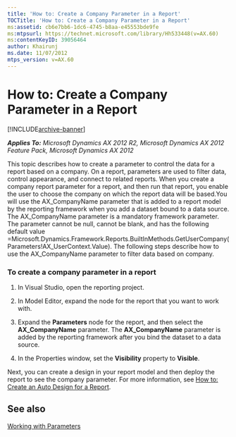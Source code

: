 ```yaml
---
title: 'How to: Create a Company Parameter in a Report'
TOCTitle: 'How to: Create a Company Parameter in a Report'
ms:assetid: cb6e7bb6-1dc6-4745-b8aa-e45553bde9fe
ms:mtpsurl: https://technet.microsoft.com/library/Hh533448(v=AX.60)
ms:contentKeyID: 39056464
author: Khairunj
ms.date: 11/07/2012
mtps_version: v=AX.60
---
```


# How to: Create a Company Parameter in a Report 


[!INCLUDE[archive-banner](includes/archive-banner.md)]


_**Applies To:** Microsoft Dynamics AX 2012 R2, Microsoft Dynamics AX 2012 Feature Pack, Microsoft Dynamics AX 2012_

This topic describes how to create a parameter to control the data for a report based on a company. On a report, parameters are used to filter data, control appearance, and connect to related reports. When you create a company report parameter for a report, and then run that report, you enable the user to choose the company on which the report data will be based.You will use the AX\_CompanyName parameter that is added to a report model by the reporting framework when you add a dataset bound to a data source. The AX\_CompanyName parameter is a mandatory framework parameter. The parameter cannot be null, cannot be blank, and has the following default value =Microsoft.Dynamics.Framework.Reports.BuiltInMethods.GetUserCompany(Parameters\!AX\_UserContext.Value). The following steps describe how to use the AX\_CompanyName parameter to filter data based on company.

### To create a company parameter in a report

1.  In Visual Studio, open the reporting project.

2.  In Model Editor, expand the node for the report that you want to work with.

3.  Expand the **Parameters** node for the report, and then select the **AX\_CompanyName** parameter. The **AX\_CompanyName** parameter is added by the reporting framework after you bind the dataset to a data source.

4.  In the Properties window, set the **Visibility** property to **Visible**.

Next, you can create a design in your report model and then deploy the report to see the company parameter. For more information, see [How to: Create an Auto Design for a Report](how-to-create-an-auto-design-for-a-report.md).

## See also

[Working with Parameters](working-with-parameters.md)

